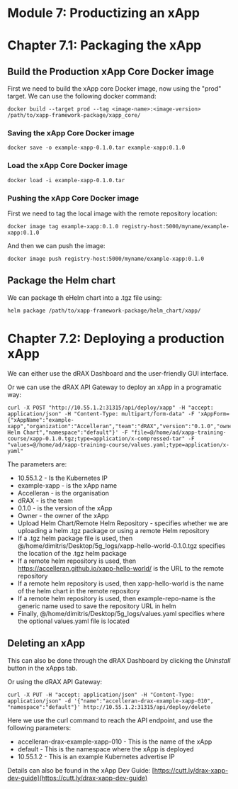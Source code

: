 # Module 7: Productizing an xApp

# Chapter 7.1: Packaging the xApp

## Build the Production xApp Core Docker image

First we need to build the xApp core Docker image, now using the "prod" target. We can use the following docker command:

```shell
docker build --target prod --tag <image-name>:<image-version> /path/to/xapp-framework-package/xapp_core/
```

### Saving the xApp Core Docker image

```shell
docker save -o example-xapp-0.1.0.tar example-xapp:0.1.0
```

### Load the xApp Core Docker image

```shell
docker load -i example-xapp-0.1.0.tar
```

### Pushing the xApp Core Docker image

First we need to tag the local image with the remote repository location:

```shell
docker image tag example-xapp:0.1.0 registry-host:5000/myname/example-xapp:0.1.0
```

And then we can push the image:

```shell
docker image push registry-host:5000/myname/example-xapp:0.1.0
```

## Package the Helm chart

We can package th eHelm chart into a .tgz file using:

```shell
helm package /path/to/xapp-framework-package/helm_chart/xapp/
```

# Chapter 7.2: Deploying a production xApp

We can either use the dRAX Dashboard and the user-friendly GUI interface.

Or we can use the dRAX API Gateway to deploy an xApp in a programatic way:

```shell
curl -X POST "http://10.55.1.2:31315/api/deploy/xapp" -H "accept: application/json" -H "Content-Type: multipart/form-data" -F 'xAppForm={"xAppName":"example-xapp","organization":"Accelleran","team":"dRAX","version":"0.1.0","owner":"dRAX","method":"Upload Helm Chart","namespace":"default"}' -F "file=@/home/ad/xapp-training-course/xapp-0.1.0.tgz;type=application/x-compressed-tar" -F "values=@/home/ad/xapp-training-course/values.yaml;type=application/x-yaml"
```

The parameters are:
- 10.55.1.2 - Is the Kubernetes IP
- example-xapp - is the xApp name
- Accelleran - is the organisation 
- dRAX - is the team
- 0.1.0 - is the version of the xApp
- Owner - the owner of the xApp
- Upload Helm Chart/Remote Helm Repository - specifies whether we are uploading a helm .tgz package or using a remote Helm repository
- If a .tgz helm package file is used, then @/home/dimitris/Desktop/5g_logs/xapp-hello-world-0.1.0.tgz specifies the location of the .tgz helm package
- If a remote helm repository is used, then https://accelleran.github.io/xapp-hello-world/ is the URL to the remote repository
- If a remote helm repository is used, then xapp-hello-world is the name of the helm chart in the remote repository
- If a remote helm repository is used, then example-repo-name is the generic name used to save the repository URL in helm
- Finally, @/home/dimitris/Desktop/5g_logs/values.yaml specifies where the optional values.yaml file is located

## Deleting an xApp

This can also be done through the dRAX Dashboard by clicking the *Uninstall* button in the xApps tab.

Or using the dRAX API Gateway:

```shell
curl -X PUT -H "accept: application/json" -H "Content-Type: application/json" -d '{"name":"accelleran-drax-example-xapp-010", "namespace":"default"}' http://10.55.1.2:31315/api/deploy/delete
```

Here we use the curl command to reach the API endpoint, and use the following parameters:
- accelleran-drax-example-xapp-010 - This is the name of the xApp
- default - This is the namespace where the xApp is deployed
- 10.55.1.2 - This is an example Kubernetes advertise IP

Details can also be found in the xApp Dev Guide: [https://cutt.ly/drax-xapp-dev-guide](https://cutt.ly/drax-xapp-dev-guide)
